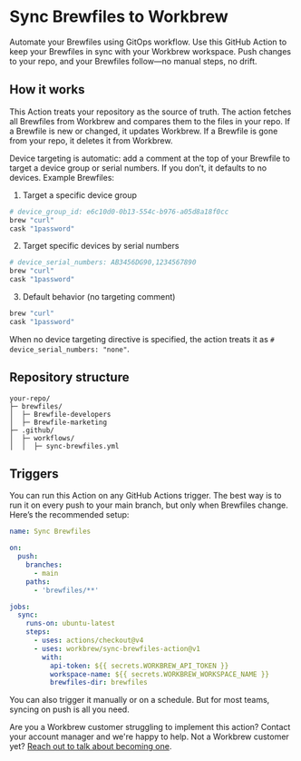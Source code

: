 # Sync Brewfiles to Workbrew

Automate your Brewfiles using GitOps workflow. Use this GitHub Action to keep your Brewfiles in sync with your Workbrew workspace. Push changes to your repo, and your Brewfiles follow—no manual steps, no drift.

## How it works

This Action treats your repository as the source of truth. The action fetches all Brewfiles from Workbrew and compares them to the files in your repo. If a Brewfile is new or changed, it updates Workbrew. If a Brewfile is gone from your repo, it deletes it from Workbrew.

Device targeting is automatic: add a comment at the top of your Brewfile to target a device group or serial numbers. If you don’t, it defaults to no devices. Example Brewfiles:

1. Target a specific device group

```ruby
# device_group_id: e6c10d0-0b13-554c-b976-a05d8a18f0cc
brew "curl"
cask "1password"
```

2. Target specific devices by serial numbers

```ruby
# device_serial_numbers: AB3456DG90,1234567890
brew "curl"
cask "1password"
```

3. Default behavior (no targeting comment)

```ruby
brew "curl"
cask "1password"
```

When no device targeting directive is specified, the action treats it as `# device_serial_numbers: "none"`.

## Repository structure

```
your-repo/
├─ brewfiles/
│  ├─ Brewfile-developers
│  ├─ Brewfile-marketing
├─ .github/
│  ├─ workflows/
│  │  ├─ sync-brewfiles.yml
```

## Triggers

You can run this Action on any GitHub Actions trigger. The best way is to run it on every push to your main branch, but only when Brewfiles change. Here’s the recommended setup:

```yaml
name: Sync Brewfiles

on:
  push:
    branches:
      - main
    paths:
      - 'brewfiles/**'

jobs:
  sync:
    runs-on: ubuntu-latest
    steps:
      - uses: actions/checkout@v4
      - uses: workbrew/sync-brewfiles-action@v1
        with:
          api-token: ${{ secrets.WORKBREW_API_TOKEN }}
          workspace-name: ${{ secrets.WORKBREW_WORKSPACE_NAME }}
          brewfiles-dir: brewfiles
```

You can also trigger it manually or on a schedule. But for most teams, syncing on push is all you need.

Are you a Workbrew customer struggling to implement this action? Contact your account manager and we're happy to help.
Not a Workbrew customer yet? [Reach out to talk about becoming one](https://workbrew.com/contact).
